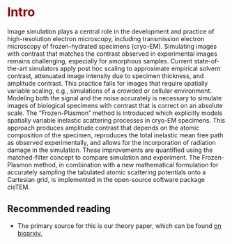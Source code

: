 # <span style="color: darkred">**Intro**</span>


Image simulation plays a central role in the development and practice of high-resolution electron microscopy, including transmission electron microscopy of frozen-hydrated specimens (cryo-EM). Simulating images with contrast that matches the contrast observed in experimental images remains challenging, especially for amorphous samples. Current state-of-the-art simulators apply post hoc scaling to approximate empirical solvent contrast, attenuated image intensity due to specimen thickness, and amplitude contrast. This practice fails for images that require spatially variable scaling, e.g., simulations of a crowded or cellular environment. Modeling both the signal and the noise accurately is necessary to simulate images of biological specimens with contrast that is correct on an absolute scale. The “Frozen-Plasmon” method is introduced which explicitly models spatially variable inelastic scattering processes in cryo-EM specimens. This approach produces amplitude contrast that depends on the atomic composition of the specimen, reproduces the total inelastic mean free path as observed experimentally, and allows for the incorporation of radiation damage in the simulation. These improvements are quantified using the matched-filter concept to compare simulation and experiment. The Frozen-Plasmon method, in combination with a new mathematical formulation for accurately sampling the tabulated atomic scattering potentials onto a Cartesian grid, is implemented in the open-source software package cisTEM. 

## Recommended reading

* The primary source for this is our theory paper, which can be found [on bioarxiv.](https://www.biorxiv.org/content/10.1101/2021.02.19.431636v1)

